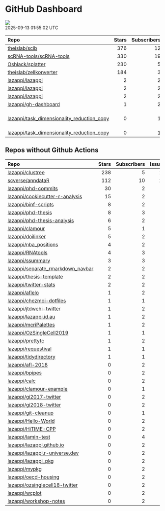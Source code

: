 GitHub Dashboard
================

![](https://github.com/lazappi/gh-dashboard/workflows/Render%20Status/badge.svg)  
2025-09-13 01:55:02 UTC

| Repo                                                                                                        | Stars | Subscribers | Issues | Forks | Status                                                                                                                                                                                                                                                                                                                                                                       | Commit                                                                                                                                                                                                    |
|:------------------------------------------------------------------------------------------------------------|------:|------------:|-------:|------:|:-----------------------------------------------------------------------------------------------------------------------------------------------------------------------------------------------------------------------------------------------------------------------------------------------------------------------------------------------------------------------------|:----------------------------------------------------------------------------------------------------------------------------------------------------------------------------------------------------------|
| [theislab/scib](https://github.com/theislab/scib)                                                           |   376 |          12 |     45 |    70 | [![](https://github.com/theislab/scib/workflows/Deployment/badge.svg)](https://github.com/theislab/scib/actions/runs/12754078859)                                                                                                                                                                                                                                            | <a href="https://github.com/theislab/scib/commit/023c4e81f49156503e7e85ecc1d2d8405401eb1c" title="Bump version: 1.1.6 → 1.1.7 (#422)">023c4e</a>                                                          |
| [scRNA-tools/scRNA-tools](https://github.com/scRNA-tools/scRNA-tools)                                       |   330 |          19 |      6 |    83 | [![](https://github.com/scRNA-tools/scRNA-tools/workflows/Build-site/badge.svg)](https://github.com/scRNA-tools/scRNA-tools/actions/runs/17663685906)                                                                                                                                                                                                                        | <a href="https://github.com/scRNA-tools/scRNA-tools/commit/a621e8c9d30a42bf8f693bb7764e7539f73be51d" title="Merge pull request #302 from scRNA-tools/ci">a621e8</a>                                       |
| [Oshlack/splatter](https://github.com/Oshlack/splatter)                                                     |   230 |           5 |      8 |    60 | [![](https://github.com/Oshlack/splatter/workflows/R-CMD-check-bioc/badge.svg)](https://github.com/Oshlack/splatter/actions/runs/16899418104)                                                                                                                                                                                                                                | <a href="https://github.com/Oshlack/splatter/commit/65286c7789f10c4ebc7f34b0e5a8fdc6616472a2" title="Bump actions/checkout from 4 to 5 (#182)">65286c</a>                                                 |
| [theislab/zellkonverter](https://github.com/theislab/zellkonverter)                                         |   184 |           3 |     12 |    31 | [![](https://github.com/theislab/zellkonverter/workflows/R-CMD-check-bioc/badge.svg)](https://github.com/theislab/zellkonverter/actions/runs/17228682094)                                                                                                                                                                                                                    | <a href="https://github.com/theislab/zellkonverter/commit/a1f81b51ffb9706fa5d5a33084fbd3110a7dd859" title="Merge pull request #150 from theislab/dependabot/github_actions/actions/checkout-5">a1f81b</a> |
| [lazappi/lazappi](https://github.com/lazappi/lazappi)                                                       |     2 |           2 |      0 |     1 | [![](https://github.com/lazappi/lazappi/workflows/Render%20README/badge.svg)](https://github.com/lazappi/lazappi/actions/runs/17690090696)                                                                                                                                                                                                                                   | <a href="https://github.com/lazappi/lazappi/commit/859f0bf3f2c815727a980d2edae553543046ee67" title="Update github-intro.svg - [Skip GitHub Action]">859f0b</a>                                            |
| [lazappi/lazappi](https://github.com/lazappi/lazappi)                                                       |     2 |           2 |      0 |     1 | [![](https://github.com/lazappi/lazappi/workflows/Metrics%20(intro)/badge.svg)](https://github.com/lazappi/lazappi/actions/runs/17689715159)                                                                                                                                                                                                                                 | <a href="https://github.com/lazappi/lazappi/commit/b643bb68075eb4b3dc6923ba206c016e6bd7e1bb" title="Update github-status.svg - [Skip GitHub Action]">b643bb</a>                                           |
| [lazappi/lazappi](https://github.com/lazappi/lazappi)                                                       |     2 |           2 |      0 |     1 | [![](https://github.com/lazappi/lazappi/workflows/Metrics%20(status)/badge.svg)](https://github.com/lazappi/lazappi/actions/runs/17689169816)                                                                                                                                                                                                                                | <a href="https://github.com/lazappi/lazappi/commit/e028d6d2f14fab2d67d2d0fc495755246cc7aeff" title="Update github-intro.svg - [Skip GitHub Action]">e028d6</a>                                            |
| [lazappi/gh-dashboard](https://github.com/lazappi/gh-dashboard)                                             |     1 |           2 |      0 |     1 | [![](https://github.com/lazappi/gh-dashboard/workflows/Render%20Status/badge.svg)](https://github.com/lazappi/gh-dashboard/actions/runs/17690068161)                                                                                                                                                                                                                         | <a href="https://github.com/lazappi/gh-dashboard/commit/4239d74cc3cf9520fd8f83585469f26fdf9683f8" title="Re-build status page">4239d7</a>                                                                 |
| [lazappi/task_dimensionality_reduction_copy](https://github.com/lazappi/task_dimensionality_reduction_copy) |     0 |           1 |      1 |     0 | [![](https://github.com/lazappi/task_dimensionality_reduction_copy/workflows/Build/badge.svg)](https://github.com/lazappi/task_dimensionality_reduction_copy/actions/runs/10900153403) [![](https://github.com/lazappi/task_dimensionality_reduction_copy/workflows/Test/badge.svg)](https://github.com/lazappi/task_dimensionality_reduction_copy/actions/runs/10900153410) | \<a href=“<https://github.com/lazappi/task_dimensionality_reduction_copy/commit/73ff05ef0a090fa9bb57773c579d6f79bebca8cb>” title=“Revert”chore(template): sync with lazappi/task_template”“\>73ff05</a>   |
| [lazappi/task_dimensionality_reduction_copy](https://github.com/lazappi/task_dimensionality_reduction_copy) |     0 |           1 |      1 |     0 | [![](https://github.com/lazappi/task_dimensionality_reduction_copy/workflows/.github/workflows/template-sync.yaml/badge.svg)](https://github.com/lazappi/task_dimensionality_reduction_copy/actions/runs/10901234566)                                                                                                                                                        | <a href="https://github.com/lazappi/task_dimensionality_reduction_copy/commit/8335debf0c0a896588d45abed10fd6c558dc76ea" title="Add upstream branch to sync action">8335de</a>                             |

## Repos without Github Actions

| Repo                                                                                      | Stars | Subscribers | Issues | Forks |
|:------------------------------------------------------------------------------------------|------:|------------:|-------:|------:|
| [lazappi/clustree](https://github.com/lazappi/clustree)                                   |   238 |           5 |     12 |    15 |
| [scverse/anndataR](https://github.com/scverse/anndataR)                                   |   112 |          10 |     24 |    13 |
| [lazappi/phd-commits](https://github.com/lazappi/phd-commits)                             |    30 |           2 |      0 |     7 |
| [lazappi/cookiecutter-r-analysis](https://github.com/lazappi/cookiecutter-r-analysis)     |    15 |           2 |      0 |     5 |
| [lazappi/binf-scripts](https://github.com/lazappi/binf-scripts)                           |     8 |           2 |      0 |     7 |
| [lazappi/phd-thesis](https://github.com/lazappi/phd-thesis)                               |     8 |           3 |      0 |     4 |
| [lazappi/phd-thesis-analysis](https://github.com/lazappi/phd-thesis-analysis)             |     6 |           2 |      0 |     2 |
| [lazappi/clamour](https://github.com/lazappi/clamour)                                     |     5 |           1 |      1 |     1 |
| [lazappi/doilinker](https://github.com/lazappi/doilinker)                                 |     5 |           2 |      2 |     0 |
| [lazappi/nba_positions](https://github.com/lazappi/nba_positions)                         |     4 |           2 |      0 |     0 |
| [lazappi/RNAtools](https://github.com/lazappi/RNAtools)                                   |     4 |           3 |      6 |     2 |
| [lazappi/ssummary](https://github.com/lazappi/ssummary)                                   |     3 |           3 |      0 |     0 |
| [lazappi/separate_rmarkdown_navbar](https://github.com/lazappi/separate_rmarkdown_navbar) |     2 |           2 |      0 |     2 |
| [lazappi/thesis-template](https://github.com/lazappi/thesis-template)                     |     2 |           2 |      0 |     0 |
| [lazappi/twitter-stats](https://github.com/lazappi/twitter-stats)                         |     2 |           2 |      0 |     7 |
| [lazappi/aflelo](https://github.com/lazappi/aflelo)                                       |     1 |           2 |      0 |     0 |
| [lazappi/chezmoi-dotfiles](https://github.com/lazappi/chezmoi-dotfiles)                   |     1 |           1 |      0 |     0 |
| [lazappi/jtdwehi-twitter](https://github.com/lazappi/jtdwehi-twitter)                     |     1 |           2 |      0 |     1 |
| [lazappi/lazappi.id.au](https://github.com/lazappi/lazappi.id.au)                         |     1 |           2 |      0 |     1 |
| [lazappi/mcriPalettes](https://github.com/lazappi/mcriPalettes)                           |     1 |           2 |      0 |     0 |
| [lazappi/OzSingleCell2019](https://github.com/lazappi/OzSingleCell2019)                   |     1 |           1 |      0 |     0 |
| [lazappi/prettytc](https://github.com/lazappi/prettytc)                                   |     1 |           2 |      0 |     0 |
| [lazappi/requestival](https://github.com/lazappi/requestival)                             |     1 |           1 |      0 |     0 |
| [lazappi/tidydirectory](https://github.com/lazappi/tidydirectory)                         |     1 |           1 |      0 |     0 |
| [lazappi/afl-2018](https://github.com/lazappi/afl-2018)                                   |     0 |           2 |      0 |     0 |
| [lazappi/bpipes](https://github.com/lazappi/bpipes)                                       |     0 |           2 |      0 |     0 |
| [lazappi/calc](https://github.com/lazappi/calc)                                           |     0 |           2 |      0 |     0 |
| [lazappi/clamour-example](https://github.com/lazappi/clamour-example)                     |     0 |           1 |      0 |     0 |
| [lazappi/gi2017-twitter](https://github.com/lazappi/gi2017-twitter)                       |     0 |           2 |      0 |     0 |
| [lazappi/gi2018-twitter](https://github.com/lazappi/gi2018-twitter)                       |     0 |           2 |      0 |     1 |
| [lazappi/git-cleanup](https://github.com/lazappi/git-cleanup)                             |     0 |           1 |      0 |     0 |
| [lazappi/Hello-World](https://github.com/lazappi/Hello-World)                             |     0 |           2 |      0 |     0 |
| [lazappi/HiTIME-CPP](https://github.com/lazappi/HiTIME-CPP)                               |     0 |           2 |      0 |     4 |
| [lazappi/lamin-test](https://github.com/lazappi/lamin-test)                               |     0 |           4 |      0 |     0 |
| [lazappi/lazappi.github.io](https://github.com/lazappi/lazappi.github.io)                 |     0 |           2 |      0 |     0 |
| [lazappi/lazappi.r-universe.dev](https://github.com/lazappi/lazappi.r-universe.dev)       |     0 |           2 |      1 |     0 |
| [lazappi/lazappi_pkg](https://github.com/lazappi/lazappi_pkg)                             |     0 |           2 |      0 |     0 |
| [lazappi/mypkg](https://github.com/lazappi/mypkg)                                         |     0 |           2 |      0 |     0 |
| [lazappi/oecd-housing](https://github.com/lazappi/oecd-housing)                           |     0 |           2 |      0 |     0 |
| [lazappi/ozsinglecell18-twitter](https://github.com/lazappi/ozsinglecell18-twitter)       |     0 |           2 |      0 |     0 |
| [lazappi/wcplot](https://github.com/lazappi/wcplot)                                       |     0 |           2 |      0 |     0 |
| [lazappi/workshop-notes](https://github.com/lazappi/workshop-notes)                       |     0 |           2 |      0 |     0 |
